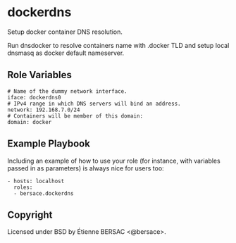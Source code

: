 dockerdns
=========

Setup docker container DNS resolution.

Run dnsdocker to resolve containers name with .docker TLD and setup local
dnsmasq as docker default nameserver.


Role Variables
--------------

    # Name of the dummy network interface.
    iface: dockerdns0
    # IPv4 range in which DNS servers will bind an address.
    network: 192.168.7.0/24
    # Containers will be member of this domain:
    domain: docker


Example Playbook
----------------

Including an example of how to use your role (for instance, with variables passed in as parameters) is always nice for users too:

    - hosts: localhost
      roles:
      - bersace.dockerdns


Copyright
-------

Licensed under BSD by Étienne BERSAC <@bersace>.
